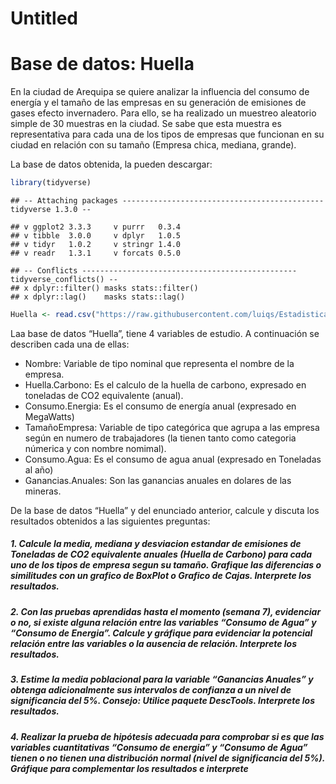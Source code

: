 Untitled
================

# Base de datos: Huella

En la ciudad de Arequipa se quiere analizar la influencia del consumo de
energía y el tamaño de las empresas en su generación de emisiones de
gases efecto invernadero. Para ello, se ha realizado un muestreo
aleatorio simple de 30 muestras en la ciudad. Se sabe que esta muestra
es representativa para cada una de los tipos de empresas que funcionan
en su ciudad en relación con su tamaño (Empresa chica, mediana, grande).

La base de datos obtenida, la pueden descargar:

``` r
library(tidyverse)
```

    ## -- Attaching packages --------------------------------------------- tidyverse 1.3.0 --

    ## v ggplot2 3.3.3     v purrr   0.3.4
    ## v tibble  3.0.0     v dplyr   1.0.5
    ## v tidyr   1.0.2     v stringr 1.4.0
    ## v readr   1.3.1     v forcats 0.5.0

    ## -- Conflicts ------------------------------------------------ tidyverse_conflicts() --
    ## x dplyr::filter() masks stats::filter()
    ## x dplyr::lag()    masks stats::lag()

``` r
Huella <- read.csv("https://raw.githubusercontent.com/luiqs/Estadistica-Aplicada/main/PDB/Huella.csv")
```

Laa base de datos “Huella”, tiene 4 variables de estudio. A continuación
se describen cada una de ellas:

-   Nombre: Variable de tipo nominal que representa el nombre de la
    empresa.
-   Huella.Carbono: Es el calculo de la huella de carbono, expresado en
    toneladas de CO2 equivalente (anual).
-   Consumo.Energia: Es el consumo de energía anual (expresado en
    MegaWatts)
-   TamañoEmpresa: Variable de tipo categórica que agrupa a las empresa
    según en numero de trabajadores (la tienen tanto como categoria
    númerica y con nombre nomimal).
-   Consumo.Agua: Es el consumo de agua anual (expresado en Toneladas al
    año)
-   Ganancias.Anuales: Son las ganancias anuales en dolares de las
    mineras.

De la base de datos “Huella” y del enunciado anterior, calcule y discuta
los resultados obtenidos a las siguientes preguntas:

##### 1. Calcule la media, mediana y desviacion estandar de emisiones de Toneladas de CO2 equivalente anuales (Huella de Carbono) para cada uno de los tipos de empresa segun su tamaño. Grafique las diferencias o similitudes con un grafico de BoxPlot o Grafico de Cajas. **Interprete los resultados**.

##### 2. Con las pruebas aprendidas hasta el momento (semana 7), evidenciar o no, si existe alguna relación entre las variables “Consumo de Agua” y “Consumo de Energia”. Calcule y gráfique para evidenciar la potencial relación entre las variables o la ausencia de relación. **Interprete los resultados**.

##### 3. Estime la media poblacional para la variable “Ganancias Anuales” y obtenga adicionalmente sus intervalos de confianza a un nivel de significancia del 5%. Consejo: Utilice paquete DescTools. **Interprete los resultados**.

##### 4. Realizar la prueba de hipótesis adecuada para comprobar si es que las variables cuantitativas “Consumo de energia” y “Consumo de Agua” tienen o no tienen una distribución normal (nivel de significancia del 5%). **Gráfique para complementar los resultados e interprete**
